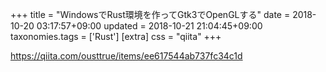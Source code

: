 +++
title = "WindowsでRust環境を作ってGtk3でOpenGLする"
date = 2018-10-20 03:17:57+09:00
updated = 2018-10-21 21:04:45+09:00
taxonomies.tags = ['Rust']
[extra]
css = "qiita"
+++

<https://qiita.com/ousttrue/items/ee617544ab737fc34c1d>

